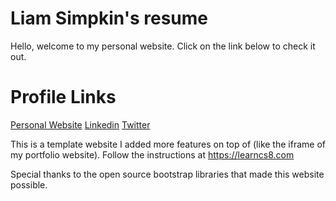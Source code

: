 # Liam Simpkin's resume
Hello, welcome to my personal website. Click on the link below to check it out.


# Profile Links
<a href="https://www.liamsimpkin.com">Personal Website</a>
<a href="https://www.linkedin.com/in/liamsimpkin/">Linkedin</a>
<a href="https://twitter.com/5impkin">Twitter</a>


This is a template website I added more features on top of (like the iframe of my portfolio website). Follow the instructions at https://learncs8.com

Special thanks to the open source bootstrap libraries that made this website possible. 
